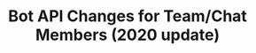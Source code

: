 ---
title: Bot API Changes for Team/Chat Members (2020 update)
author: <ojasvi>
description: Describes upcoming and in-progress changes to the Bot APIs used for retrieving members of teams and chats
keywords: bot framework apis team members roster
ms.topic: reference
ms.author: ojchoudh
---